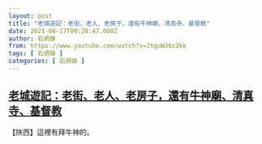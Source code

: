 ```yaml
---
layout: post
title: "老城遊記：老街、老人、老房子，還有牛神廟、清真寺、基督教"
date: 2021-06-17T00:28:47.000Z
author: 石炳鋒
from: https://www.youtube.com/watch?v=JtguWJ6c2kk
tags: [ 石炳锋 ]
categories: [ 石炳锋 ]
---
```

<!--1623889727000-->
[老城遊記：老街、老人、老房子，還有牛神廟、清真寺、基督教](https://www.youtube.com/watch?v=JtguWJ6c2kk)
------

<div>
【陜西】這裡有拜牛神的。
</div>
